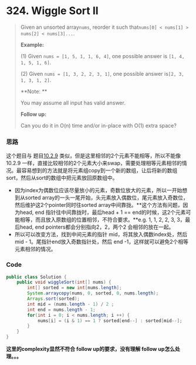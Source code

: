 # 324. Wiggle Sort II

> Given an unsorted array`nums`, reorder it such that`nums[0] < nums[1] > nums[2] < nums[3]...`.
>
> **Example:**
>
> \(1\) Given `nums = [1, 5, 1, 1, 6, 4]`, one possible answer is `[1, 4, 1, 5, 1, 6]`.
>
> \(2\) Given `nums = [1, 3, 2, 2, 3, 1]`, one possible answer is`[2, 3, 1, 3, 1, 2]`.
>
> **Note: **
>
> You may assume all input has valid answer.
>
> **Follow up:**
>
> Can you do it in O\(n\) time and/or in-place with O\(1\) extra space?

### 思路 

这个题目与 题目[10.2.9](/43-medium/1029-wiggle-sort.md) 类似，但是这里相邻的2个元素不能相等，所以不能像 10.2.9 一样，直接比较相邻的2个元素大小来swap，需要处理相等元素相邻的情况。最容易想到的方法就是将元素组copy到一个新的数组，让后将新的数组sort，然后从sort的数组中把元素放回原数组中。

* 因为index为偶数位应该尽量放小的元素，奇数位放大的元素，所以一开始想到从sorted array的一头一尾开始，头元素放入偶数位，尾元素放入奇数位，然后维护这2个pointer同时往sorted array中间靠拢。**这个方法有问题，因为head, end 指针往中间靠拢时，最后head + 1 == end的时候，这2个元素可能相等，而且放入原数组的位置相邻，不符合要求。**e.g. 1, 1, 2, 2, 3, 3，最后head, end pointers都会分别指向2，2，两个2 会相邻的放在一起。
* 所以可以改变方法，找到中间元素的指针 mid，将其放入偶数index处，然后mid - 1。尾指针end放入奇数指针处，然后 end -1，这样就可以避免2个相等元素相邻的情况。

### Code

```java
public class Solution {
    public void wiggleSort(int[] nums) {
        int[] sorted = new int[nums.length];
        System.arraycopy(nums, 0, sorted, 0, nums.length);
        Arrays.sort(sorted);
        int mid = (nums.length - 1) / 2 ;
        int end = nums.length - 1;
        for(int i = 0; i < nums.length; i ++) {
            nums[i] = (i & 1) == 1 ? sorted[end--] : sorted[mid--];
        }
    }
}
```

**这里的complexity显然不符合 follow up的要求，没有理解 follow up怎么处理。。。**





